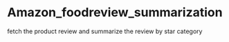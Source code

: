 # Amazon_foodreview_summarization
fetch the product review and summarize the review by star category

